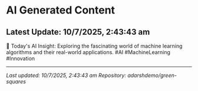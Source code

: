 # AI Generated Content

## Latest Update: 10/7/2025, 2:43:43 am
🚀 Today's AI Insight: Exploring the fascinating world of machine learning algorithms and their real-world applications. #AI #MachineLearning #Innovation

---
*Last updated: 10/7/2025, 2:43:43 am*
*Repository: adarshdemo/green-squares*
